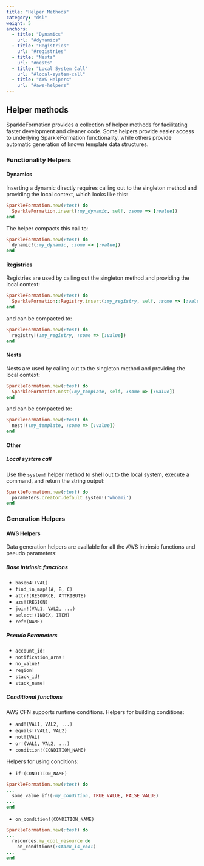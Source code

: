 ```yaml
---
title: "Helper Methods"
category: "dsl"
weight: 5
anchors:
  - title: "Dynamics"
    url: "#dynamics"
  - title: "Registries"
    url: "#registries"
  - title: "Nests"
    url: "#nests"
  - title: "Local System Call"
    url: "#local-system-call"
  - title: "AWS Helpers"
    url: "#aws-helpers"
---
```


## Helper methods

SparkleFormation provides a collection of helper methods
for facilitating faster development and cleaner code. Some
helpers provide easier access to underlying SparkleFormation
functionality, while others provide automatic generation of
known template data structures.

### Functionality Helpers

#### Dynamics

Inserting a dynamic directly requires calling out to the
singleton method and providing the local context, which
looks like this:

~~~ruby
SparkleFormation.new(:test) do
  SparkleFormation.insert(:my_dynamic, self, :some => [:value])
end
~~~

The helper compacts this call to:

~~~ruby
SparkleFormation.new(:test) do
  dynamic!(:my_dynamic, :some => [:value])
end
~~~

#### Registries

Registries are used by calling out the singleton method and
providing the local context:

~~~ruby
SparkleFormation.new(:test) do
  SparkleFormation::Registry.insert(:my_registry, self, :some => [:value])
end
~~~

and can be compacted to:

~~~ruby
SparkleFormation.new(:test) do
  registry!(:my_registry, :some => [:value])
end
~~~

#### Nests

Nests are used by calling out to the singleton method and
providing the local context:

~~~ruby
SparkleFormation.new(:test) do
  SparkleFormation.nest(:my_template, self, :some => [:value])
end
~~~

and can be compacted to:

~~~ruby
SparkleFormation.new(:test) do
  nest!(:my_template, :some => [:value])
end
~~~

#### Other

##### Local system call

Use the `system!` helper method to shell out to the local system,
execute a command, and return the string output:

~~~ruby
SparkleFormation.new(:test) do
  parameters.creator.default system!('whoami')
end
~~~

### Generation Helpers

#### AWS Helpers

Data generation helpers are available for all the AWS
intrinsic functions and pseudo parameters:


##### Base intrinsic functions

* `base64!(VAL)`
* `find_in_map!(A, B, C)`
* `attr!(RESOURCE, ATTRIBUTE)`
* `azs!(REGION)`
* `join!(VAL1, VAL2, ...)`
* `select!(INDEX, ITEM)`
* `ref!(NAME)`

##### Pseudo Parameters

* `account_id!`
* `notification_arns!`
* `no_value!`
* `region!`
* `stack_id!`
* `stack_name!`

##### Conditional functions

AWS CFN supports runtime conditions. Helpers for building conditions:

* `and!(VAL1, VAL2, ...)`
* `equals!(VAL1, VAL2)`
* `not!(VAL)`
* `or!(VAL1, VAL2, ...)`
* `condition!(CONDITION_NAME)`

Helpers for using conditions:

* `if!(CONDITION_NAME)`

~~~ruby
SparkleFormation.new(:test) do
...
  some_value if!(:my_condition, TRUE_VALUE, FALSE_VALUE)
...
end
~~~

* `on_condition!(CONDITION_NAME)`

~~~ruby
SparkleFormation.new(:test) do
...
  resources.my_cool_resource do
    on_condition!(:stack_is_cool)
...
end
~~~
